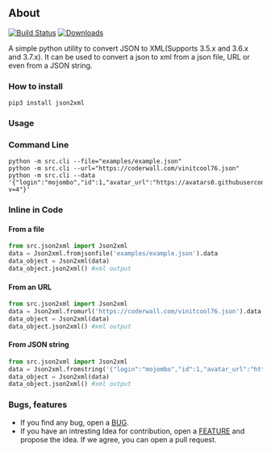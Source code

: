 ## About

[![Build Status](https://travis-ci.org/vinitkumar/json2xml.svg?branch=master)](https://travis-ci.org/vinitkumar/json2xml)
[![Downloads](https://pepy.tech/badge/json2xml)](https://pepy.tech/project/json2xml)

A simple python utility to convert JSON to XML(Supports 3.5.x and 3.6.x and 3.7.x).
It can be used to convert a json to xml from a json file, URL or even from a JSON string.
### How to install

```
pip3 install json2xml
```

### Usage

### Command Line

```
python -m src.cli --file="examples/example.json"
python -m src.cli --url="https://coderwall.com/vinitcool76.json"
python -m src.cli --data '{"login":"mojombo","id":1,"avatar_url":"https://avatars0.githubusercontent.com/u/1?v=4"}'
```

### Inline in Code

#### From a file

```python
from src.json2xml import Json2xml
data = Json2xml.fromjsonfile('examples/example.json').data
data_object = Json2xml(data)
data_object.json2xml() #xml output
```

#### From an URL

```python
from src.json2xml import Json2xml
data = Json2xml.fromurl('https://coderwall.com/vinitcool76.json').data
data_object = Json2xml(data)
data_object.json2xml() #xml output
```

#### From JSON string

```python
from src.json2xml import Json2xml
data = Json2xml.fromstring('{"login":"mojombo","id":1,"avatar_url":"https://avatars0.githubusercontent.com/u/1?v=4"}').data
data_object = Json2xml(data)
data_object.json2xml() #xml output
```

### Bugs, features

- If you find any bug, open a [BUG](https://github.com/vinitkumar/json2xml/issues/new?assignees=&labels=&template=bug_report.md&title=).
- If you have an intresting Idea for contribution, open a [FEATURE](https://github.com/vinitkumar/json2xml/issues/new?assignees=&labels=&template=feature_request.md&title=) and propose the idea. If we agree, you can open a pull request.
